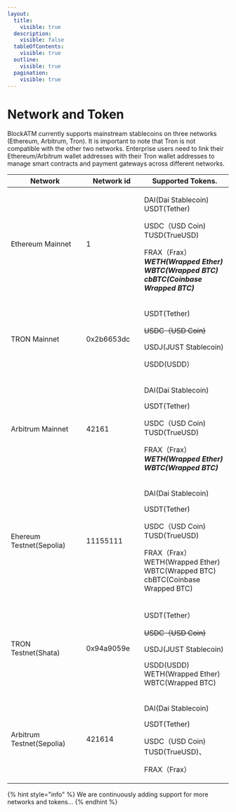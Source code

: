 ```yaml
---
layout:
  title:
    visible: true
  description:
    visible: false
  tableOfContents:
    visible: true
  outline:
    visible: true
  pagination:
    visible: true
---
```


# Network and Token

BlockATM currently supports mainstream stablecoins on three networks (Ethereum, Arbitrum, Tron). It is important to note that Tron is not compatible with the other two networks. Enterprise users need to link their Ethereum/Arbitrum wallet addresses with their Tron wallet addresses to manage smart contracts and payment gateways across different networks.

<table><thead><tr><th width="243">Network</th><th width="161.9417724609375">Network id</th><th width="307.6373291015625">Supported Tokens.</th></tr></thead><tbody><tr><td>Ethereum Mainnet</td><td>1</td><td><p>DAI(Dai Stablecoin)<br>USDT(Tether)</p><p>USDC（USD Coin)<br>TUSD(TrueUSD)</p><p>FRAX（Frax）<br><em><strong>WETH(Wrapped Ether)</strong></em><br><em><strong>WBTC(Wrapped BTC)</strong></em><br><em><strong>cbBTC(Coinbase Wrapped BTC)</strong></em></p></td></tr><tr><td>TRON Mainnet</td><td>0x2b6653dc</td><td><p>USDT(Tether)</p><p><del>USDC（USD Coin)</del></p><p>USDJ(JUST Stablecoin)</p><p>USDD(USDD）</p></td></tr><tr><td>Arbitrum Mainnet</td><td>42161</td><td><p>DAI(Dai Stablecoin)</p><p>USDT(Tether)</p><p>USDC（USD Coin)<br>TUSD(TrueUSD)</p><p>FRAX（Frax）<br><em><strong>WETH(Wrapped Ether)</strong></em><br><em><strong>WBTC(Wrapped BTC)</strong></em></p></td></tr><tr><td>Ehereum Testnet(Sepolia)</td><td>11155111</td><td><p>DAI(Dai Stablecoin)</p><p>USDT(Tether)</p><p>USDC（USD Coin)<br>TUSD(TrueUSD)</p><p>FRAX（Frax）<br>WETH(Wrapped Ether)<br>WBTC(Wrapped BTC)<br>cbBTC(Coinbase Wrapped BTC)</p></td></tr><tr><td>TRON Testnet(Shata)</td><td>0x94a9059e</td><td><p>USDT(Tether）</p><p><del>USDC（USD Coin)</del></p><p>USDJ(JUST Stablecoin)</p><p>USDD(USDD)<br>WETH(Wrapped Ether)<br>WBTC(Wrapped BTC)</p></td></tr><tr><td>Arbitrum Testnet(Sepolia)</td><td>421614</td><td><p>DAI(Dai Stablecoin)</p><p>USDT(Tether)</p><p>USDC（USD Coin)<br>TUSD(TrueUSD)、</p><p>FRAX（Frax）</p></td></tr></tbody></table>

{% hint style="info" %}
We are continuously adding support for more networks and tokens...
{% endhint %}
